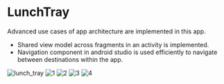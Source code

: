 # LunchTray

Advanced use cases of app architecture are implemented in this app. 

- Shared view model across fragments in an activity is implemented. 
- Navigation component in android studio is used efficiently to navigate between destinations within the app. 

![lunch_tray](https://user-images.githubusercontent.com/56432777/170812622-3a8f0afc-4e8c-4558-a3f5-1715fb2b552c.jpg)
![1](https://user-images.githubusercontent.com/56432777/170812626-1f6e6058-4151-413c-acd4-4b85315af647.jpg)
![2](https://user-images.githubusercontent.com/56432777/170812629-442d7f4d-9e8f-4e59-b79e-b8ced567fe6b.jpg)
![3](https://user-images.githubusercontent.com/56432777/170812631-b2cecd5b-4ab3-48c9-a83e-bad251d259d5.jpg)
![4](https://user-images.githubusercontent.com/56432777/170812635-52546be0-ed27-4243-a2cb-646560841977.jpg)
